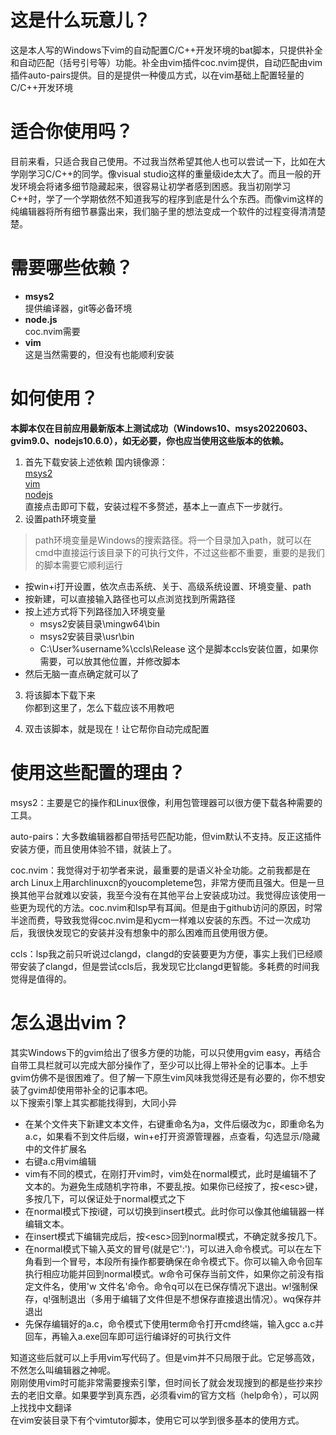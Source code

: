# 这是什么玩意儿？

这是本人写的Windows下vim的自动配置C/C++开发环境的bat脚本，只提供补全和自动匹配（括号引号等）功能。补全由vim插件coc.nvim提供，自动匹配由vim插件auto-pairs提供。目的是提供一种傻瓜方式，以在vim基础上配置轻量的C/C++开发环境

# 适合你使用吗？
目前来看，只适合我自己使用。不过我当然希望其他人也可以尝试一下，比如在大学刚学习C/C++的同学。像visual studio这样的重量级ide太大了。而且一般的开发环境会将诸多细节隐藏起来，很容易让初学者感到困惑。我当初刚学习C++时，学了一个学期依然不知道我写的程序到底是什么个东西。而像vim这样的纯编辑器将所有细节暴露出来，我们脑子里的想法变成一个软件的过程变得清清楚楚。

# 需要哪些依赖？

- __msys2__ <br>提供编译器，git等必备环境
- __node.js__ <br>coc.nvim需要
- __vim__ <br>这是当然需要的，但没有也能顺利安装

# 如何使用？
__本脚本仅在目前应用最新版本上测试成功（Windows10、msys20220603、gvim9.0、nodejs10.6.0），如无必要，你也应当使用这些版本的依赖。__

1. 首先下载安装上述依赖<cr>
国内镜像源：<br>
[msys2](https://mirrors.ustc.edu.cn/msys2/distrib/msys2-x86_64-latest.exe)<br>
[vim](https://mirrors.ustc.edu.cn/vim/pc/gvim90.exe)<br>
[nodejs](https://mirrors.ustc.edu.cn/node/latest/node-v18.6.0-x64.msi)<br>
直接点击即可下载，安装过程不多赘述，基本上一直点下一步就行。
2. 设置path环境变量<br>
  >path环境变量是Windows的搜索路径。将一个目录加入path，就可以在cmd中直接运行该目录下的可执行文件，不过这些都不重要，重要的是我们的脚本需要它顺利运行<br>
  
  - 按win+i打开设置，依次点击系统、关于、高级系统设置、环境变量、path<br>
  - 按新建，可以直接输入路径也可以点浏览找到所需路径
  - 按上述方式将下列路径加入环境变量
    - msys2安装目录\mingw64\bin
    - msys2安装目录\usr\bin
    - C:\User\%username%\ccls\Release 这个是脚本ccls安装位置，如果你需要，可以放其他位置，并修改脚本
  - 然后无脑一直点确定就可以了
  
3. 将该脚本下载下来<br>
  你都到这里了，怎么下载应该不用教吧
  
4. 双击该脚本，就是现在！让它帮你自动完成配置
  
# 使用这些配置的理由？
  msys2：主要是它的操作和Linux很像，利用包管理器可以很方便下载各种需要的工具。
  
  auto-pairs：大多数编辑器都自带括号匹配功能，但vim默认不支持。反正这插件安装方便，而且使用体验不错，就装上了。
  
  coc.nvim：我觉得对于初学者来说，最重要的是语义补全功能。之前我都是在arch Linux上用archlinuxcn的youcompleteme包，非常方便而且强大。但是一旦换其他平台就难以安装，我至今没有在其他平台上安装成功过。我觉得应该使用一些更为现代的方法。coc.nvim和lsp早有耳闻。但是由于github访问的原因，时常半途而费，导致我觉得coc.nvim是和ycm一样难以安装的东西。不过一次成功后，我很快发现它的安装并没有想象中的那么困难而且使用很方便。
  
  ccls：lsp我之前只听说过clangd，clangd的安装要更为方便，事实上我们已经顺带安装了clangd，但是尝试ccls后，我发现它比clangd更智能。多耗费的时间我觉得是值得的。
  # 怎么退出vim？
  其实Windows下的gvim给出了很多方便的功能，可以只使用gvim easy，再结合自带工具栏就可以完成大部分操作了，至少可以比得上带补全的记事本。上手gvim仿佛不是很困难了。但了解一下原生vim风味我觉得还是有必要的，你不想安装了gvim却使用带补全的记事本吧。<br>
  以下搜索引擎上其实都能找得到，大同小异
  - 在某个文件夹下新建文本文件，右键重命名为a，文件后缀改为c，即重命名为a.c，如果看不到文件后缀，win+e打开资源管理器，点查看，勾选显示/隐藏中的文件扩展名
- 右键a.c用vim编辑
- vim有不同的模式，在刚打开vim时，vim处在normal模式，此时是编辑不了文本的。为避免生成随机字符串，不要乱按。如果你已经按了，按\<esc>键，多按几下，可以保证处于normal模式之下
- 在normal模式下按i键，可以切换到insert模式。此时你可以像其他编辑器一样编辑文本。
- 在insert模式下编辑完成后，按\<esc>回到normal模式，不确定就多按几下。
- 在normal模式下输入英文的冒号(就是它':')，可以进入命令模式。可以在左下角看到一个冒号，本段所有操作都要确保在命令模式下。你可以输入命令回车执行相应功能并回到normal模式。w命令可保存当前文件，如果你之前没有指定文件名，使用'w 文件名'命令。命令q可以在已保存情况下退出。w!强制保存，q!强制退出（多用于编辑了文件但是不想保存直接退出情况）。wq保存并退出
- 先保存编辑好的a.c，命令模式下使用term命令打开cmd终端，输入gcc a.c并回车，再输入a.exe回车即可运行编译好的可执行文件

知道这些后就可以上手用vim写代码了。但是vim并不只局限于此。它足够高效，不然怎么叫编辑器之神呢。<br>
刚刚使用vim时可能非常需要搜索引擎，但时间长了就会发现搜到的都是些抄来抄去的老旧文章。如果要学到真东西，必须看vim的官方文档（help命令），可以网上找找中文翻译<br>
在vim安装目录下有个vimtutor脚本，使用它可以学到很多基本的使用方式。
